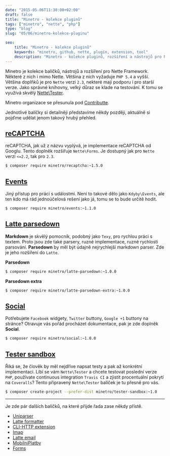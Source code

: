 ```yaml
---
date: "2015-05-06T11:30:00+02:00"
draft: false
title: "Minetro - kolekce pluginů"
tags: ["minetro", "nette", "php"]
type: "blog"
slug: "05/06/minetro-kolekce-pluginu"

seo:
    title: "Minetro - kolekce pluginů"
    keywords: "minetro, github, nette, plugin, extension, tool"
    description: "Minetro - kolekce pluginů, rozšíření a nástrojů pro Nette Framework. Parsedown, Social, reCAPTCHA, Events, Tester."
---
```


Minetro je kolekce balíčků, nástrojů a rozšíření pro Nette Framework. Některé z nich i mimo Nette.
Většina z nich vyžaduje `PHP 5.4` a vyšší. Většina doplňků je pro `Nette` verzi `2.3`, nekteré maji podporu
i pro starší verze. Jako správné knihovny, velký důraz se klade na testování. K tomu se využívá skvělý
[Nette\Tester](http://tester.nette.org).

<!--more-->

<div class="alert alert-danger">
	Minetro organizace se přesunula pod <a href="https://github.com/contributte">Contributte</a>.
</div>

Jednotlivé balíčky si detailněji představíme někdy později, aktuálně si pojďme udělat jenom takový hrubý přehled.

## [reCAPTCHA](https://github.com/minetro/reCAPTCHA)

reCAPTCHA, jak už z názvu vyplývá, je implementace reCAPTCHA od Googlu. Tento doplněk rozšiřuje `Nette\Forms`.
Je dostupný jak pro `Nette` verzi `<=2.2`, tak pro `2.3`.

```sh
$ composer require minetro/recaptcha:~1.5.0
```

## [Events](https://github.com/minetro/events)

Jiný přístup pro práci s událostmi. Není to takové dělo jako `Kdyby\Events`, ale ten kdo má rád jednoúčelová rešení
jako já, tomu se to bude určitě hodit.

```sh
$ composer require minetro/events:~1.1.0
```

## [Latte parsedown](https://github.com/minetro/latte-parsedown)

**Markdown** je skvělý pomocník, podobný jako `Texy`, pro rychlou práci s textem. Proto jsou zde také parsery, ruzné
implementace, ruzné rychlosti parsování. **Parsedown** by měl být údajně nejrychlejší markdown parser.
Zde je jeho rozšíření do `Latte`.

**Parsedown**

```sh
$ composer require minetro/latte-parsedown:~1.0.0
```

**Parsedown extra**

```sh
$ composer require minetro/latte-parsedown-extra:~1.0.0
```

## [Social](https://github.com/minetro/social)

Potřebujete `Facebook` widgety, `Twitter` buttony, `Google +1` buttony na stránce? Otravuje vás pořád procházet dokumentace,
pak je zde doplněk **Social**.

```sh
$ composer require minetro/social:~1.0.0
```

## [Tester sandbox](https://github.com/minetro/tester-sandbox)

Říká se, že člověk by měl nejdříve napsat testy a pak až konkrétní implementaci. Líbí se vám `Nette\Tester` a chcete
testovat poslední verze `PHP`, používate continuous integration `Travis CI` a zjistit procentuální pokrytí na `Coveralls`?
Tento připravený `Nette\Tester` balíček je tu přesně pro vás.

```sh
$ composer create-project --prefer-dist minetro/tester-sandbox:~1.0
```

------

Je zde pár dalších balíčků, na které přijde řada zase někdy přístě.

- [Uniparser](https://github.com/minetro/uniparser)
- [Latte formatter](https://github.com/minetro/latte-formatter)
- [CLI-HTTP extension](https://github.com/minetro/cli-http-extension)
- [Imap](https://github.com/minetro/imap)
- [Latte email](https://github.com/minetro/latte-email)
- [MobilniPlatby](https://github.com/minetro/mobilni-platby)
- [Forms](https://github.com/minetro/forms)
